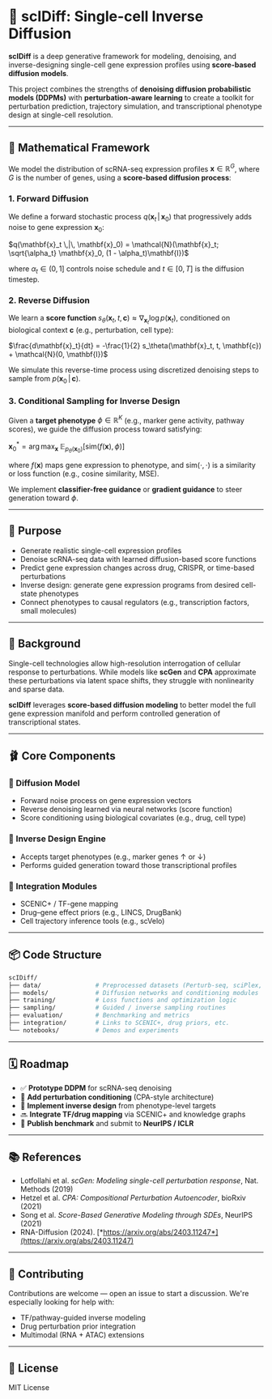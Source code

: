 # 👬 scIDiff: Single-cell Inverse Diffusion

**scIDiff** is a deep generative framework for modeling, denoising, and inverse-designing single-cell gene expression profiles using **score-based diffusion models**.

This project combines the strengths of **denoising diffusion probabilistic models (DDPMs)** with **perturbation-aware learning** to create a toolkit for perturbation prediction, trajectory simulation, and transcriptional phenotype design at single-cell resolution.

---

## 🌟 Mathematical Framework

We model the distribution of scRNA-seq expression profiles $\mathbf{x} \in \mathbb{R}^G$, where $G$ is the number of genes, using a **score-based diffusion process**:

### 1. Forward Diffusion

We define a forward stochastic process $q(\mathbf{x}_t \,|\, \mathbf{x}_0)$ that progressively adds noise to gene expression $\mathbf{x}_0$:

$q(\mathbf{x}_t \,|\, \mathbf{x}_0) = \mathcal{N}(\mathbf{x}_t; \sqrt{\alpha_t} \mathbf{x}_0, (1 - \alpha_t)\mathbf{I})$

where $\alpha_t \in (0, 1]$ controls noise schedule and $t \in [0, T]$ is the diffusion timestep.

### 2. Reverse Diffusion

We learn a **score function** $s_\theta(\mathbf{x}_t, t, \mathbf{c}) \approx \nabla_{\mathbf{x}_t} \log p(\mathbf{x}_t)$, conditioned on biological context $\mathbf{c}$ (e.g., perturbation, cell type):

$\frac{d\mathbf{x}_t}{dt} = -\frac{1}{2} s_\theta(\mathbf{x}_t, t, \mathbf{c}) + \mathcal{N}(0, \mathbf{I})$

We simulate this reverse-time process using discretized denoising steps to sample from $p(\mathbf{x}_0 \,|\, \mathbf{c})$.

### 3. Conditional Sampling for Inverse Design

Given a **target phenotype** $\phi \in \mathbb{R}^K$ (e.g., marker gene activity, pathway scores), we guide the diffusion process toward satisfying:

$\mathbf{x}_0^* = \arg\max_{\mathbf{x}} \; \mathbb{E}_{p_\theta(\mathbf{x}_0)}[\text{sim}(f(\mathbf{x}), \phi)]$

where $f(\mathbf{x})$ maps gene expression to phenotype, and $\text{sim}(\cdot, \cdot)$ is a similarity or loss function (e.g., cosine similarity, MSE).

We implement **classifier-free guidance** or **gradient guidance** to steer generation toward $\phi$.

---

## 🎯 Purpose

* Generate realistic single-cell expression profiles
* Denoise scRNA-seq data with learned diffusion-based score functions
* Predict gene expression changes across drug, CRISPR, or time-based perturbations
* Inverse design: generate gene expression programs from desired cell-state phenotypes
* Connect phenotypes to causal regulators (e.g., transcription factors, small molecules)

---

## 🧐 Background

Single-cell technologies allow high-resolution interrogation of cellular response to perturbations. While models like **scGen** and **CPA** approximate these perturbations via latent space shifts, they struggle with nonlinearity and sparse data.

**scIDiff** leverages **score-based diffusion modeling** to better model the full gene expression manifold and perform controlled generation of transcriptional states.

---

## 🩰 Core Components

### 🧬 Diffusion Model

* Forward noise process on gene expression vectors
* Reverse denoising learned via neural networks (score function)
* Score conditioning using biological covariates (e.g., drug, cell type)

### 🎯 Inverse Design Engine

* Accepts target phenotypes (e.g., marker genes ↑ or ↓)
* Performs guided generation toward those transcriptional profiles

### 🧪 Integration Modules

* SCENIC+ / TF-gene mapping
* Drug–gene effect priors (e.g., LINCS, DrugBank)
* Cell trajectory inference tools (e.g., scVelo)

---

## 📦 Code Structure

```bash
scIDiff/
├── data/               # Preprocessed datasets (Perturb-seq, sciPlex, etc.)
├── models/             # Diffusion networks and conditioning modules
├── training/           # Loss functions and optimization logic
├── sampling/           # Guided / inverse sampling routines
├── evaluation/         # Benchmarking and metrics
├── integration/        # Links to SCENIC+, drug priors, etc.
└── notebooks/          # Demos and experiments
```

---

## 🗓️ Roadmap

* ✅ **Prototype DDPM** for scRNA-seq denoising
* 🚧 **Add perturbation conditioning** (CPA-style architecture)
* 🚧 **Implement inverse design** from phenotype-level targets
* 🔜 **Integrate TF/drug mapping** via SCENIC+ and knowledge graphs
* 🔬 **Publish benchmark** and submit to **NeurIPS / ICLR**

---

## 📚 References

* Lotfollahi et al. *scGen: Modeling single-cell perturbation response*, Nat. Methods (2019)
* Hetzel et al. *CPA: Compositional Perturbation Autoencoder*, bioRxiv (2021)
* Song et al. *Score-Based Generative Modeling through SDEs*, NeurIPS (2021)
* RNA-Diffusion (2024). [*https://arxiv.org/abs/2403.11247*](https://arxiv.org/abs/2403.11247)

---

## 🤝 Contributing

Contributions are welcome — open an issue to start a discussion. We're especially looking for help with:

* TF/pathway-guided inverse modeling
* Drug perturbation prior integration
* Multimodal (RNA + ATAC) extensions

---

## 📜 License

MIT License

